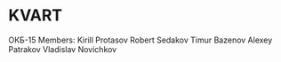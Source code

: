 # KVART
ОКБ-15
Members:
Kirill Protasov
Robert Sedakov
Timur Bazenov
Alexey Patrakov
Vladislav Novichkov
